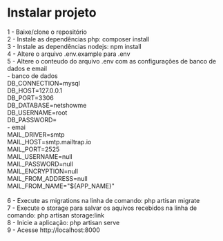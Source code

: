 # Instalar projeto </br>
1 - Baixe/clone o repositório </br>
2 - Instale as dependências php: composer install </br>
3 - Instale as dependências nodejs: npm install </br>
4 - Altere o arquivo .env.example para .env </br>
5 - Altere o conteudo do arquivo .env com as configurações de banco de dados e email </br>
    - banco de dados </br>
    DB_CONNECTION=mysql </br>
    DB_HOST=127.0.0.1 </br>
    DB_PORT=3306 </br>
    DB_DATABASE=netshowme </br>
    DB_USERNAME=root </br> 
    DB_PASSWORD= </br>
    -  emai </br>
    MAIL_DRIVER=smtp </br>
    MAIL_HOST=smtp.mailtrap.io </br>
    MAIL_PORT=2525 </br> 
    MAIL_USERNAME=null </br>
    MAIL_PASSWORD=null </br>
    MAIL_ENCRYPTION=null </br>
    MAIL_FROM_ADDRESS=null </br>
    MAIL_FROM_NAME="${APP_NAME}" </br>
 </br>
6 - Execute as migrations na linha de comando: php artisan migrate </br>
7 - Execute o storage para salvar os aquivos recebidos na linha de comando: php artisan storage:link </br>
8 - Inicie a aplicação: php artisan serve </br>
9 - Acesse http://localhost:8000 </br>
